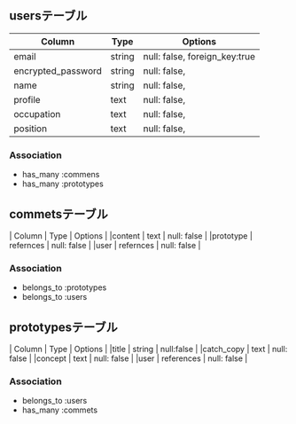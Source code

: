 ##  usersテーブル
| Column              | Type       | Options                        |
| ------------------- | ---------- | ------------------------------ |
| email               | string     | null: false,  foreign_key:true |
| encrypted_password  | string     | null: false,                   |
| name                | string     | null: false,                   |
| profile             | text       | null: false,                   |
| occupation          | text       | null: false,                   |
| position            | text       | null: false,                   |

### Association 
- has_many :commens
- has_many :prototypes

##  commetsテーブル
| Column              | Type       | Options                        |
|content              | text       | null: false                    |
|prototype            | refernces  | null: false                    |
|user                 | refernces  | null: false                    |


### Association
- belongs_to :prototypes
- belongs_to :users

## prototypesテーブル
| Column              | Type       | Options                        |
|title                | string     | null:false                     |
|catch_copy           | text       | null: false                    |
|concept              | text       | null: false                    |
|user                 | references | null: false                    |
### Association
- belongs_to :users
- has_many   :commets

